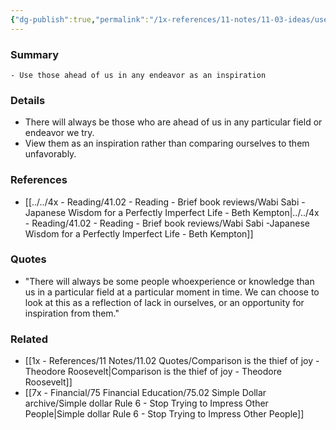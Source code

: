 ```yaml
---
{"dg-publish":true,"permalink":"/1x-references/11-notes/11-03-ideas/use-those-who-are-ahead-of-us-as-inspiration/"}
---
```



### Summary
	- Use those ahead of us in any endeavor as an inspiration

### Details
- There will always be those who are ahead of us in any particular field or endeavor we try. 
- View them as an inspiration rather than comparing ourselves to them unfavorably.

### References
- [[../../4x - Reading/41.02 - Reading - Brief book reviews/Wabi Sabi -Japanese Wisdom for a Perfectly Imperfect Life - Beth Kempton\|../../4x - Reading/41.02 - Reading - Brief book reviews/Wabi Sabi -Japanese Wisdom for a Perfectly Imperfect Life - Beth Kempton]]

### Quotes
- "There will always be some people whoexperience or knowledge than us in a particular field at a particular moment in time. We can choose to look at this as a reflection of lack in ourselves, or an opportunity for inspiration from them."

### Related
- [[1x - References/11 Notes/11.02 Quotes/Comparison is the thief of joy - Theodore Roosevelt\|Comparison is the thief of joy - Theodore Roosevelt]]
- [[7x - Financial/75 Financial Education/75.02 Simple Dollar archive/Simple dollar Rule 6 - Stop Trying to Impress Other People\|Simple dollar Rule 6 - Stop Trying to Impress Other People]]